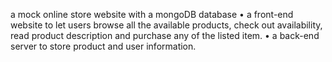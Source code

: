 a mock online store website with a mongoDB database
•	 a front-end website to let users browse all the available products, check out availability, read product description and purchase any of the listed item.
•	 a back-end server to store product and user information. 
